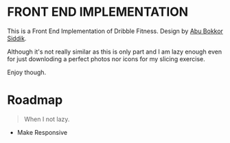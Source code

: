 # FRONT END IMPLEMENTATION
This is a Front End Implementation of Dribble Fitness.
Design by [Abu Bokkor Siddik](https://dribbble.com/abustudio).

Although it's not really similar as this is only part and I am lazy enough even
for just downloding a perfect photos nor icons for my slicing exercise.

Enjoy though.

# Roadmap

> When I not lazy. 

- Make Responsive
